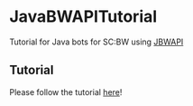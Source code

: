 # JavaBWAPITutorial

Tutorial for Java bots for SC:BW using [JBWAPI](https://github.com/JavaBWAPI/JBWAPI)

## Tutorial

Please follow the tutorial [here](https://github.com/JasperGeurtz/JavaBWAPITutorial/wiki/Tutorial)!
